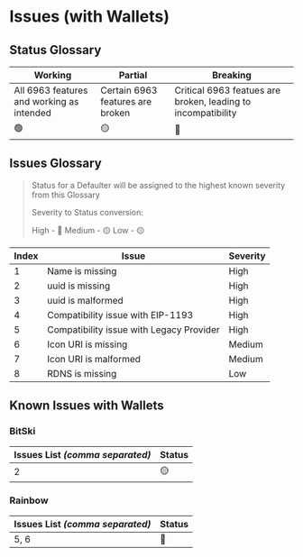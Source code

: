 # Issues (with Wallets)

## Status Glossary

| Working                                   | Partial                          | Breaking                                                     |
| ----------------------------------------- | -------------------------------- | ------------------------------------------------------------ |
| All 6963 features and working as intended | Certain 6963 features are broken | Critical 6963 featues are broken, leading to incompatibility |
| 🟢                                        | 🟡                               | 🔴                                                           |

## Issues Glossary

> Status for a Defaulter will be assigned to the highest known severity from
> this Glossary
>
> Severity to Status conversion:
>
> High - 🔴 Medium - 🟡 Low - 🟡

| Index | Issue                                    | Severity |
| ----- | ---------------------------------------- | -------- |
| 1     | Name is missing                          | High     |
| 2     | uuid is missing                          | High     |
| 3     | uuid is malformed                        | High     |
| 4     | Compatibility issue with EIP-1193        | High     |
| 5     | Compatibility issue with Legacy Provider | High     |
| 6     | Icon URI is missing                      | Medium   |
| 7     | Icon URI is malformed                    | Medium   |
| 8     | RDNS is missing                          | Low      |

## Known Issues with Wallets

### BitSki

| Issues List _(comma separated)_ | Status |
| ------------------------------- | ------ |
| 2                               | 🟡     |

### Rainbow

| Issues List _(comma separated)_ | Status |
| ------------------------------- | ------ |
| 5, 6                            | 🔴     |
